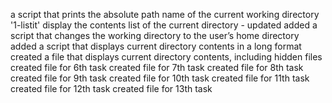 a script that prints the absolute path name of the current working directory
'1-listit' display the contents list of the current directory - updated
added a script that changes the working directory to the user’s home directory
added a script that displays current directory contents in a long format
created a file that displays current directory contents, including hidden files
created file for 6th task
created file for 7th task
created file for 8th task
created file for 9th task
created file for 10th task
created file for 11th task
created file for 12th task
created file for 13th task
